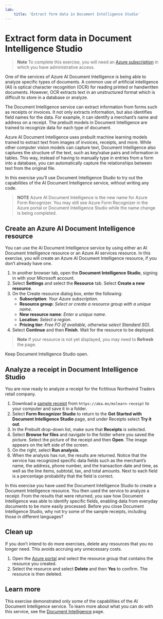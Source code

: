 ```yaml
---
lab:
    title: 'Extract form data in Document Intelligence Studio​'
---
```


# Extract form data in Document Intelligence Studio

> **Note**
> To complete this exercise, you will need an [Azure subscription](https://azure.microsoft.com/free?azure-portal=true) in which you have administrative access.

One of the services of Azure AI Document Intelligence is being able to analyze specific types of documents.  A common use of artificial intelligence (AI) is optical character recognition (OCR) for reading printed or handwritten documents. However, OCR extracts text in an unstructured format which is difficult to store in a database or analyze.

The Document Intelligence service can extract information from forms such as receipts or invoices.  It not only extracts information, but also identifies field names for the data. For example, it can identify a merchant’s name and address on a receipt. The prebuilt models in Document Intelligence are trained to recognize data for each type of document.

Azure AI Document Intelligence uses prebuilt machine learning models trained to extract text from images of invoices, receipts, and more. While other computer vision models can capture text, Document Intelligence also captures the structure of the text, such as key/value pairs and information in tables. This way, instead of having to manually type in entries from a form into a database, you can automatically capture the relationships between text from the original file.

In this exercise you’ll use Document Intelligence Studio to try out the capabilities of the AI Document Intelligence service, without writing any code. 

> **NOTE**
> Azure AI Document Intelligence is the new name for Azure Form Recognizer. You may still see Azure Form Recognizer in the Azure portal or Document Intelligence Studio while the name change is being completed.

## Create an Azure AI Document Intelligence resource

You can use the AI Document Intelligence service by using either an AI Document Intelligence resource or an Azure AI services resource. In this exercise, you will create an Azure AI Document Intelligence resource, if you don’t already have one.

1. In another browser tab, open the **Document Intelligence Studio**, signing in with your Microsoft account.
1. Select **Settings** and select the **Resource** tab. Select **Create a new resource**.
1. On the Create resource dialog box, enter the following:
    - **Subscription**: *Your Azure subscription*.
    - **Resource group**: *Select or create a resource group with a unique name*.
    - **New resource name**: *Enter a unique name*.
    - **Location**: *Select a region*.
    - **Pricing tier**: *Free FO (if available, otherwise select Standard SO)*.
1. Select **Continue** and then **Finish**. Wait for the resource to be deployed.

>**Note**
> If your resource is not yet displayed, you may need to **Refresh** the page.

Keep Document Intelligence Studio open.

## Analyze a receipt in Document Intelligence Studio

You are now ready to analyze a receipt for the fictitious Northwind Traders retail company.

1. Download a [sample receipt](https://aka.ms/mslearn-receipt) from `https://aka.ms/mslearn-receipt` to your computer and save it in a folder.
1. Select **Form Recognizer Studio** to return to the **Get Started with Document Intelligence Studio** page, and under Receipts select **Try it out**.
1. In the Prebuilt drop-down list, make sure that **Receipts** is selected.
1. Select **Browse for files** and navigate to the folder where you saved the picture. Select the picture of the receipt and then **Open**. The image appears on the left side of the screen.
1. On the right, select **Run analysis**.
1. When the analysis has run, the results are returned. Notice that the service has recognized specific data fields such as the merchant’s name, the address, phone number, and the transaction date and time, as well as the line items, subtotal, tax, and total amounts. Next to each field is a percentage probability that the field is correct.

In this exercise you have used the Document Intelligence Studio to create a Document Intelligence resource. You then used the service to analyze a receipt. From the results that were returned, you saw how Document Intelligence was able to identify specific fields, enabling data from everyday documents to be more easily processed. Before you close Document Intelligence Studio, why not try some of the sample receipts, including those in different languages?

## Clean up

If you don’t intend to do more exercises, delete any resources that you no longer need. This avoids accruing any unnecessary costs.

1. Open the [Azure portal]( https://portal.azure.com) and select the resource group that contains the resource you created.
1. Select the resource and select **Delete** and then **Yes** to confirm. The resource is then deleted.

## Learn more

This exercise demonstrated only some of the capabilities of the AI Document Intelligence service. To learn more about what you can do with this service, see the [Document Intelligence](https://learn.microsoft.com/azure/ai-services/document-intelligence/overview?view=doc-intel-3.1.0) page.
